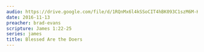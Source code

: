 ```yaml
---
audio: https://drive.google.com/file/d/1RQnMx6l4kSSoCIT4hBK093C1szM6M-KJ/view
date: 2016-11-13
preacher: brad-evans
scripture: James 1:22-25
series: james
title: Blessed Are the Doers
---
```

